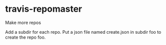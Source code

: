 travis-repomaster
=================

Make more repos

Add a subdir for each repo. Put a json file named create.json in
subdir foo to create the repo foo.
